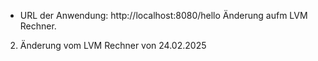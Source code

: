 - URL der Anwendung: http://localhost:8080/hello
Änderung aufm LVM Rechner.

2. Änderung vom LVM Rechner von 24.02.2025